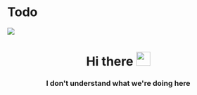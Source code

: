 # Todo
![](https://komarev.com/ghpvc/?username=Petrocase)
<h1 align="center">Hi there
<img src="https://github.com/blackcater/blackcater/raw/main/images/Hi.gif" height="32"/></h1>
<h3 align="center">I don't understand what we're doing here</h3>
